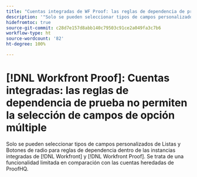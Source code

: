 ```yaml
---
title: "Cuentas integradas de WF Proof: las reglas de dependencia de prueba no permiten la selección de campos de opción múltiple"
description: '"Solo se pueden seleccionar tipos de campos personalizados de Listas y Botones de radio para reglas de dependencia dentro de instancias integradas de  [!DNL Workfront]  y  [!DNL Workfront Proof] . Se trata de una funcionalidad limitada en comparación con las cuentas heredadas de ProofHQ".'
hidefromtoc: true
source-git-commit: c28d7e157d8abb140c79503c91ce2a049fa3c7b6
workflow-type: ht
source-wordcount: '82'
ht-degree: 100%

---
```



# [!DNL Workfront Proof]: Cuentas integradas: las reglas de dependencia de prueba no permiten la selección de campos de opción múltiple

Solo se pueden seleccionar tipos de campos personalizados de Listas y Botones de radio para reglas de dependencia dentro de las instancias integradas de [!DNL Workfront] y [!DNL Workfront Proof]. Se trata de una funcionalidad limitada en comparación con las cuentas heredadas de ProofHQ.
